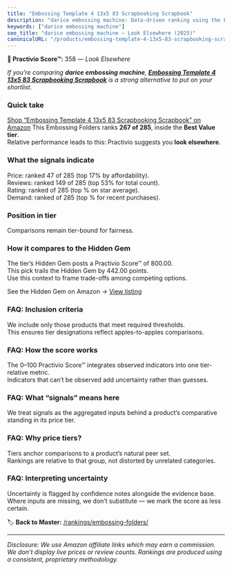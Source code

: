 ```yaml
---
title: "Embossing Template 4 13x5 83 Scrapbooking Scrapbook"
description: "darice embossing machine: Data-driven ranking using the Practivio Score™. Positioned by quality, value, demand, findability, momentum."
keywords: ["darice embossing machine"]
seo_title: "darice embossing machine — Look Elsewhere (2025)"
canonicalURL: "/products/embossing-template-4-13x5-83-scrapbooking-scrapbook-B0F5H7RJ95/"
---
```


**🚫 Practivio Score™:** 358 — _Look Elsewhere_


*If you're comparing **darice embossing machine**, **[Embossing Template 4 13x5 83 Scrapbooking Scrapbook](https://www.amazon.com/dp/B0F5H7RJ95?tag=practivio-20)** is a strong alternative to put on your shortlist.*
### Quick take
[Shop “Embossing Template 4 13x5 83 Scrapbooking Scrapbook” on Amazon](https://www.amazon.com/dp/B0F5H7RJ95?tag=practivio-20)
This Embossing Folders ranks **267 of 285**, inside the **Best Value tier**.  
Relative performance leads to this: Practivio suggests you **look elsewhere**.

### What the signals indicate
Price: ranked 47 of 285 (top 17% by affordability).  
Reviews: ranked 149 of 285 (top 53% for total count).  
Rating: ranked  of 285 (top % on star average).  
Demand: ranked  of 285 (top % for recent purchases).

### Position in tier
Comparisons remain tier-bound for fairness.

### How it compares to the Hidden Gem
The tier’s Hidden Gem posts a Practivio Score™ of 800.00.  
This pick trails the Hidden Gem by 442.00 points.  
Use this context to frame trade-offs among competing options.  

See the Hidden Gem on Amazon → [View listing](https://www.amazon.com/dp/B09QKGPC84?tag=practivio-20)

### FAQ: Inclusion criteria
We include only those products that meet required thresholds.  
This ensures tier designations reflect apples-to-apples comparisons.

### FAQ: How the score works
The 0–100 Practivio Score™ integrates observed indicators into one tier-relative metric.  
Indicators that can’t be observed add uncertainty rather than guesses.

### FAQ: What “signals” means here
We treat signals as the aggregated inputs behind a product’s comparative standing in its price tier.

### FAQ: Why price tiers?
Tiers anchor comparisons to a product’s natural peer set.  
Rankings are relative to that group, not distorted by unrelated categories.

### FAQ: Interpreting uncertainty
Uncertainty is flagged by confidence notes alongside the evidence base.  
Where inputs are missing, we don’t substitute — we mark the score as less certain.


🏷️ **Back to Master:** [/rankings/embossing-folders/](/rankings/embossing-folders/)

---
_Disclosure: We use Amazon affiliate links which may earn a commission. We don’t display live prices or review counts. Rankings are produced using a consistent, proprietary methodology._
